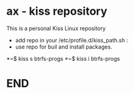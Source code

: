 # ax - kiss repository
This is a personal Kiss Linux repository

- add repo in your /etc/profile.d/kiss_path.sh :
- use repo for buil and install packages.

*~$ kiss s btrfs-progs 
*~$ kiss i btrfs-progs

# END

